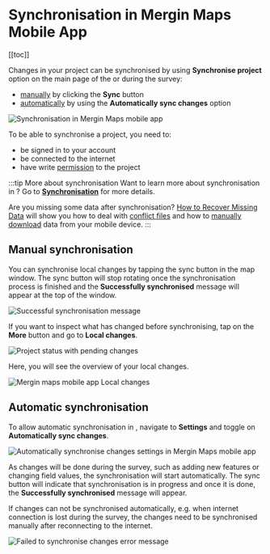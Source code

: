 # Synchronisation in Mergin Maps Mobile App
[[toc]]

Changes in your project can be synchronised by using **Synchronise project** option on the main page of the <MobileAppNameShort /> or during the survey:
- [manually](#manual-synchronisation) by clicking the **Sync** button
- [automatically](#automatic-synchronisation) by using the **Automatically sync changes** option

![Synchronisation in Mergin Maps mobile app](./mobile-app-sync-options.jpg "Synchronisation in Mergin Maps mobile app")


To be able to synchronise a project, you need to:
- be signed in to your <MainPlatformNameLink /> account
- be connected to the internet
- have write [permission](../../manage/permissions/) to the project


:::tip More about synchronisation
Want to learn more about synchronisation in <MainPlatformNameLink />? Go to [**Synchronisation**](../../manage/synchronisation/) for more details.

Are you missing some data after synchronisation? [How to Recover Missing Data](../../manage/missing-data/) will show you how to deal with [conflict files](../../manage/missing-data/#there-are-conflict-files-in-the-folder) and how to [manually download](../../manage/missing-data/#there-are-no-conflict-files-in-the-folder) data from your mobile device.
:::

## Manual synchronisation
You can synchronise local changes by tapping the sync button in the map window. The sync button will stop rotating once the synchronisation process is finished and the **Successfully synchronised** message will appear at the top of the window.

![Successful synchronisation message](../mobile-app-ui/mobile-app-sync.jpg "Successful synchronisation message")

If you want to inspect what has changed before synchronising, tap on the **More** button and go to **Local changes**.

![Project status with pending changes](./mobile-app-more-local-changes.jpg "Project status with pending changes")

Here, you will see the overview of your local changes.

![Mergin maps mobile app Local changes](../mobile-app-ui/mobile-app-local-changes.jpg "Mergin maps mobile app Local changes")

## Automatic synchronisation
To allow automatic synchronisation in <MobileAppName />, navigate to **Settings** and toggle on **Automatically sync changes**. 

![Automatically synchronise changes settings in Mergin Maps mobile app](./mobile-app-autosync-settings.jpg "Automatically synchronise changes settings in Mergin Maps mobile app")

As changes will be done during the survey, such as adding new features or changing field values, the synchronisation will start automatically. The sync button will indicate that synchronisation is in progress and once it is done, the **Successfully synchronised** message will appear.

If changes can not be synchronised automatically, e.g. when internet connection is lost during the survey, the changes need to be synchronised manually after reconnecting to the internet. 

![Failed to synchronise changes error message](./mobile-app-sync-fail.jpg "Failed to synchronise changes error message")
